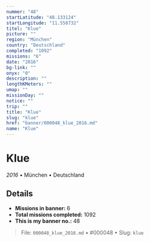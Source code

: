 ```yaml
---
nummer: "48"
startLatitude: "48.133124"
startLongitude: "11.558732"
titel: "Klue"
picture: ""
region: "München"
country: "Deutschland"
completed: "1092"
missions: "6"
date: "2016"
bg-link: ""
onyx: "0"
description: ""
lengthKMeters: ""
umap: ""
missionDay: ""
notice: ""
trip: ""
title: "Klue"
slug: "klue"
href: "banner/000048_klue_2016.md"
name: "Klue"
---
```

# Klue

*2016* • München • Deutschland





## Details

- **Missions in banner:** 6
- **Total missions completed:** 1092
- **This is my banner no.:** 48






> File: `000048_klue_2016.md`
> • #000048
> • Slug: `klue`
